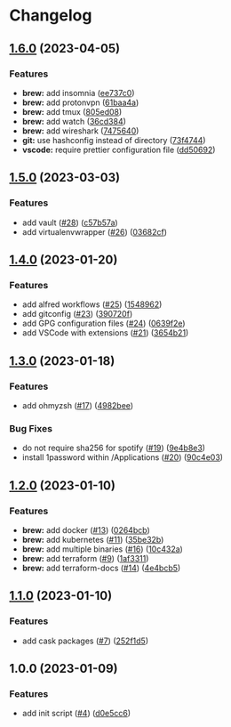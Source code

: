 # Changelog

## [1.6.0](https://github.com/mehdicopter/dotfiles/compare/v1.5.0...v1.6.0) (2023-04-05)


### Features

* **brew:** add insomnia ([ee737c0](https://github.com/mehdicopter/dotfiles/commit/ee737c08f3f4e66c538eff7e7fa5545de669dc86))
* **brew:** add protonvpn ([61baa4a](https://github.com/mehdicopter/dotfiles/commit/61baa4aaa3979f7bbda39040bb2ebc2e8f5739d1))
* **brew:** add tmux ([805ed08](https://github.com/mehdicopter/dotfiles/commit/805ed0893f457db596f6244e64914d31e9c7479a))
* **brew:** add watch ([36cd384](https://github.com/mehdicopter/dotfiles/commit/36cd384a28d173c034e6ec938e329f1a3103e814))
* **brew:** add wireshark ([7475640](https://github.com/mehdicopter/dotfiles/commit/747564047a9691f9831a49f26164671735d5ca40))
* **git:** use hashconfig instead of directory ([73f4744](https://github.com/mehdicopter/dotfiles/commit/73f47446243e25c055c9b8d4acbc499902f90141))
* **vscode:** require prettier configuration file ([dd50692](https://github.com/mehdicopter/dotfiles/commit/dd50692ad3da62c9910bbfb8eb13f31be00b7880))

## [1.5.0](https://github.com/mehdicopter/dotfiles/compare/v1.4.0...v1.5.0) (2023-03-03)


### Features

* add vault ([#28](https://github.com/mehdicopter/dotfiles/issues/28)) ([c57b57a](https://github.com/mehdicopter/dotfiles/commit/c57b57a646d6175e0929432d7c33d79019aa2717))
* add virtualenvwrapper ([#26](https://github.com/mehdicopter/dotfiles/issues/26)) ([03682cf](https://github.com/mehdicopter/dotfiles/commit/03682cfd91cd911b74230a636eb4a024705588a9))

## [1.4.0](https://github.com/mehdicopter/dotfiles/compare/v1.3.0...v1.4.0) (2023-01-20)


### Features

* add alfred workflows ([#25](https://github.com/mehdicopter/dotfiles/issues/25)) ([1548962](https://github.com/mehdicopter/dotfiles/commit/15489623d1c5ae9e48a796893b1af7ac9a928430))
* add gitconfig ([#23](https://github.com/mehdicopter/dotfiles/issues/23)) ([390720f](https://github.com/mehdicopter/dotfiles/commit/390720f2aff0ef89e9e4417f3b405a60d4d17f65))
* add GPG configuration files ([#24](https://github.com/mehdicopter/dotfiles/issues/24)) ([0639f2e](https://github.com/mehdicopter/dotfiles/commit/0639f2e08643556a96b14cad08ea43d522f6cd98))
* add VSCode with extensions ([#21](https://github.com/mehdicopter/dotfiles/issues/21)) ([3654b21](https://github.com/mehdicopter/dotfiles/commit/3654b211ee61c47c9f90a4b71d9f58bd6be40965))

## [1.3.0](https://github.com/mehdicopter/dotfiles/compare/v1.2.0...v1.3.0) (2023-01-18)


### Features

* add ohmyzsh ([#17](https://github.com/mehdicopter/dotfiles/issues/17)) ([4982bee](https://github.com/mehdicopter/dotfiles/commit/4982bee9e41b9d99799ac09e9911c2f87ce5e93a))


### Bug Fixes

* do not require sha256 for spotify ([#19](https://github.com/mehdicopter/dotfiles/issues/19)) ([9e4b8e3](https://github.com/mehdicopter/dotfiles/commit/9e4b8e361c735f6714df84d913d8c37a12e583a1))
* install 1password within /Applications ([#20](https://github.com/mehdicopter/dotfiles/issues/20)) ([90c4e03](https://github.com/mehdicopter/dotfiles/commit/90c4e03fa6827d9aa795de9abc36c31e30bf7ecc))

## [1.2.0](https://github.com/mehdicopter/dotfiles/compare/v1.1.0...v1.2.0) (2023-01-10)


### Features

* **brew:** add docker ([#13](https://github.com/mehdicopter/dotfiles/issues/13)) ([0264bcb](https://github.com/mehdicopter/dotfiles/commit/0264bcba2f42788fd2305450b3ca31640830fccc))
* **brew:** add kubernetes ([#11](https://github.com/mehdicopter/dotfiles/issues/11)) ([35be32b](https://github.com/mehdicopter/dotfiles/commit/35be32be790e290ffac5f6f78b086c8e81cf117d))
* **brew:** add multiple binaries ([#16](https://github.com/mehdicopter/dotfiles/issues/16)) ([10c432a](https://github.com/mehdicopter/dotfiles/commit/10c432a55dd0cac6405e00418234b71c27622cf5))
* **brew:** add terraform ([#9](https://github.com/mehdicopter/dotfiles/issues/9)) ([1af3311](https://github.com/mehdicopter/dotfiles/commit/1af33114fe10395159dde3ac3b524ef958d342d7))
* **brew:** add terraform-docs ([#14](https://github.com/mehdicopter/dotfiles/issues/14)) ([4e4bcb5](https://github.com/mehdicopter/dotfiles/commit/4e4bcb5502b4d5883fdd167a651f5099edb09668))

## [1.1.0](https://github.com/mehdicopter/dotfiles/compare/v1.0.0...v1.1.0) (2023-01-10)


### Features

* add cask packages ([#7](https://github.com/mehdicopter/dotfiles/issues/7)) ([252f1d5](https://github.com/mehdicopter/dotfiles/commit/252f1d50fbe343102b6b10d51db71776d4795712))

## 1.0.0 (2023-01-09)


### Features

* add init script ([#4](https://github.com/mehdicopter/dotfiles/issues/4)) ([d0e5cc6](https://github.com/mehdicopter/dotfiles/commit/d0e5cc6f92c8aa59e70768143e93aac6b22879e7))
